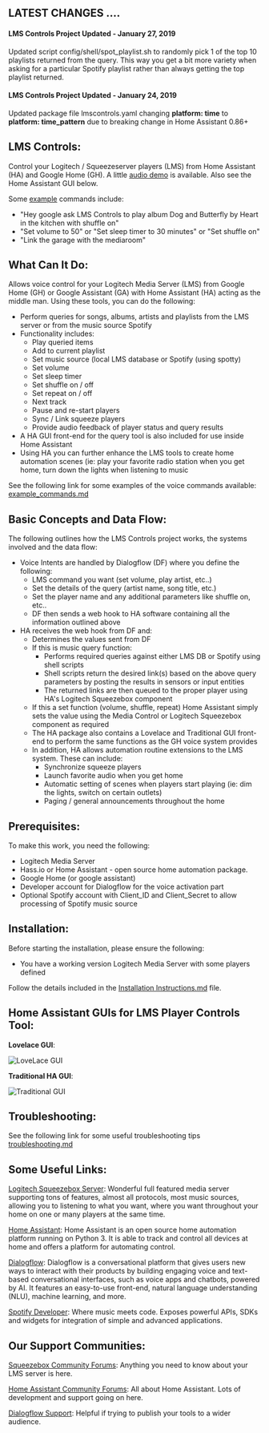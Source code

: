 ## LATEST CHANGES ....
#### LMS Controls Project Updated - January 27, 2019

Updated script config/shell/spot_playlist.sh to randomly pick 1 of the top 10 playlists returned from the query.  This way you get a bit more variety when asking for a particular Spotify playlist rather than always getting the top playlist returned.  

#### LMS Controls Project Updated - January 24, 2019

Updated package file lmscontrols.yaml changing **platform: time** to **platform: time_pattern** due to breaking change in Home Assistant 0.86+



## LMS Controls:
Control your Logitech / Squeezeserver players (LMS) from Home Assistant (HA) and Google Home (GH). A little [audio demo](https://github.com/ynot123/LMS_Controls/blob/master/LMS%20Controls%20Demo.mp3) is available.  Also see the Home Assistant GUI below.

Some [example](https://github.com/ynot123/LMS_Controls/blob/master/example_commands.md) commands include:
- "Hey google ask LMS Controls to play album Dog and Butterfly by Heart in the kitchen with shuffle on"
- "Set volume to 50" or "Set sleep timer to 30 minutes" or "Set shuffle on"
- "Link the garage with the mediaroom"
## What Can It Do:
Allows voice control for your Logitech Media Server (LMS) from Google Home (GH) or Google Assistant (GA) with Home Assistant (HA) acting as the middle man.  Using these tools, you can do the following:

- Perform queries for songs, albums, artists and playlists from the LMS server or from the music source Spotify
- Functionality includes:
	- Play queried items
	- Add to current playlist
	- Set music source (local LMS database or Spotify (using spotty)
	- Set volume
	- Set sleep timer
	- Set shuffle on / off
	- Set repeat on / off
	- Next track
	- Pause and re-start players
	- Sync / Link squeeze players
	- Provide audio feedback of player status and query results
- A HA GUI front-end for the query tool is also included for use inside Home Assistant
- Using HA you can further enhance the LMS tools to create home automation scenes (ie: play your favorite radio station when you get home, turn down the lights when listening to music

See the following link for some examples of the voice commands available: [example_commands.md](https://github.com/ynot123/LMS_Controls/blob/master/example_commands.md)



## Basic Concepts and Data Flow:

The following outlines how the LMS Controls project works, the systems involved and the data flow:​	

- Voice Intents are handled by Dialogflow (DF) where you define the following:
	- LMS command you want (set volume, play artist, etc..)
	- Set the details of the query (artist name, song title, etc.)
	- Set the player name and any additional parameters like shuffle on, etc..
	- DF then sends a web hook to HA software containing all the information outlined above
- HA receives the web hook from DF and:
	- Determines the values sent from DF
	- If this is music query function:
		- Performs required queries against either LMS DB or Spotify using shell scripts
		- Shell scripts return the desired link(s) based on the above query parameters by posting the results in sensors or input entities
		- The returned links are then queued to the proper player using HA's Logitech Squeezebox component
	- If this a set function (volume, shuffle, repeat) Home Assistant simply sets the value using the Media Control or Logitech Squeezebox component as required
	- The HA package also contains a Lovelace and Traditional GUI front-end to perform the same functions as the GH voice system provides
	- In addition, HA allows automation routine extensions to the LMS system.  These can include:
		- Synchronize squeeze players
		- Launch favorite audio when you get home
		- Automatic setting of scenes when players start playing (ie: dim the lights, switch on certain outlets)
		- Paging / general announcements throughout the home 

## Prerequisites:
To make this work, you need the following:
- Logitech Media Server
- Hass.io or Home Assistant - open source home automation package.
- Google Home (or google assistant)
- Developer account for Dialogflow for the voice activation part
- Optional Spotify account with Client_ID and Client_Secret to allow processing of Spotify music source

## Installation:	
Before starting the installation, please ensure the following:

- You have a working version Logitech Media Server with some players defined

Follow the details included in the [Installation Instructions.md](https://github.com/ynot123/LMS_Controls/blob/master/Installation%20Instructions.md) file.

## Home Assistant GUIs for LMS Player Controls Tool:

**Lovelace GUI**:

![LoveLace GUI](https://github.com/ynot123/LMS_Controls/blob/master/LoveLace_GUI.jpg)

**Traditional HA GUI**:

![Traditional GUI](https://github.com/ynot123/LMS_Controls/blob/master/Traditonal_GUI.jpg)

## Troubleshooting:

See the following link for some useful troubleshooting tips [troubleshooting.md](https://github.com/ynot123/LMS_Controls/blob/master/troubleshooting.md)
## Some Useful Links:
[Logitech Squeezebox Server](https://mysqueezebox.com/index/Home):
Wonderful full featured media server supporting tons of features, almost all protocols, most music sources, allowing you to listening to what you want, where you want throughout your home on one or many players at the same time.

[Home Assistant](https://www.home-assistant.io/):
Home Assistant is an open source home automation platform running on Python 3. It is able to track and control all devices at home and offers a platform for automating control.

[Dialogflow](https://dialogflow.com/):
Dialogflow is a conversational platform that gives users new ways to interact with their products by building engaging voice and text-based conversational interfaces, such as voice apps and chatbots, powered by AI. It features an easy-to-use front-end, natural language understanding (NLU), machine learning, and more.

[Spotify Developer](https://developer.spotify.com/):
Where music meets code. Exposes powerful APIs, SDKs and widgets for integration of simple and advanced applications. 

## Our Support Communities:
[Squeezebox Community Forums](https://forums.slimdevices.com/):
Anything you need to know about your LMS server is here.   

[Home Assistant Community Forums](https://community.home-assistant.io/):
All about Home Assistant.  Lots of development and support going on here.  

[Dialogflow Support](https://productforums.google.com/forum/#!forum/dialogflow):
Helpful if trying to publish your tools to a wider audience.  


